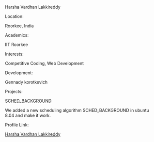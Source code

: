 Harsha Vardhan Lakkireddy

Location:

Roorkee, India

Academics:

IIT Roorkee

Interests:

Competitive Coding, Web Development

Development:

Gennady korotkevich

Projects:

[SCHED_BACKGROUND](https://github.com/Harshavardhan153/SCHED_BACKGROUND)

We added a new scheduling algorithm SCHED_BACKGROUND in ubuntu 8.04 and make it work.

Profile Link:

[Harsha Vardhan Lakkireddy](https://github.com/Harshavardhan153)

